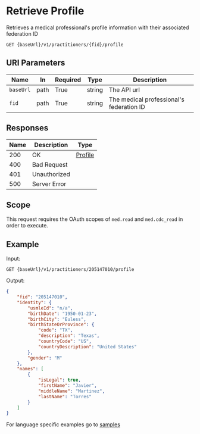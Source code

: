# Retrieve Profile

Retrieves a medical professional's profile information with their associated federation ID
 
```HTTP 
GET {baseUrl}/v1/practitioners/{fid}/profile
```

## URI Parameters

| Name | In | Required | Type | Description |
| ---- | -- | -------- | ---- | ----------- |
| `baseUrl` | path | True | string| The API url |
| `fid` | path | True | string | The medical professional's federation ID |

## Responses

| Name | Description     | Type  |
| ---- | --------------- | ----- |
| 200  | OK              | [Profile](../Types/Profile.md) |
| 400  | Bad Request     |  |
| 401  | Unauthorized    |  |
| 500  | Server Error    |  |

## Scope

This request requires the OAuth scopes of `med.read` and `med.cdc_read` in order to execute.

## Example

Input:

```HTTP
GET {baseUrl}/v1/practitioners/205147010/profile
```

Output:

```json
{
    "fid": "205147010",
    "identity": {
        "usmleId": "n/a",
        "birthDate": "1950-01-23",
        "birthCity": "Euless",
        "birthStateOrProvince": {
            "code": "TX",
            "description": "Texas",
            "countryCode": "US",
            "countryDescription": "United States"
        },
        "gender": "M"
    },
    "names": [
        {
            "isLegal": true,
            "firstName": "Javier",
            "middleName": "Martinez",
            "lastName": "Torres"
        }
    ]
}
```

For language specific examples go to [samples](/Samples/)
